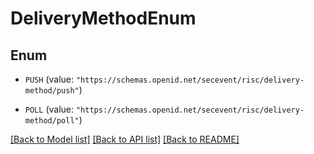 # DeliveryMethodEnum

## Enum


* `PUSH` (value: `"https://schemas.openid.net/secevent/risc/delivery-method/push"`)

* `POLL` (value: `"https://schemas.openid.net/secevent/risc/delivery-method/poll"`)


[[Back to Model list]](../README.md#documentation-for-models) [[Back to API list]](../README.md#documentation-for-api-endpoints) [[Back to README]](../README.md)


